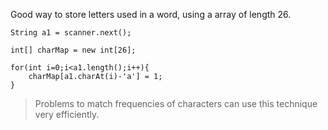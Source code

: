 Good way to store letters used in a word, using a array of length 26. 


```
String a1 = scanner.next();

int[] charMap = new int[26];

for(int i=0;i<a1.length();i++){
    charMap[a1.charAt(i)-'a'] = 1;
}

```

> Problems to match frequencies of characters can use this technique very efficiently.

